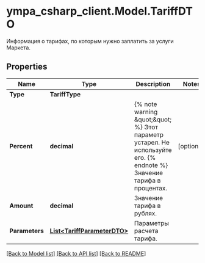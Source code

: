 # ympa_csharp_client.Model.TariffDTO
Информация о тарифах, по которым нужно заплатить за услуги Маркета.

## Properties

Name | Type | Description | Notes
------------ | ------------- | ------------- | -------------
**Type** | **TariffType** |  | 
**Percent** | **decimal** | {% note warning \&quot;\&quot; %}  Этот параметр устарел. Не используйте его.  {% endnote %}  Значение тарифа в процентах.  | [optional] 
**Amount** | **decimal** | Значение тарифа в рублях. | 
**Parameters** | [**List&lt;TariffParameterDTO&gt;**](TariffParameterDTO.md) | Параметры расчета тарифа. | 

[[Back to Model list]](../README.md#documentation-for-models) [[Back to API list]](../README.md#documentation-for-api-endpoints) [[Back to README]](../README.md)

